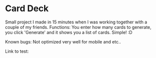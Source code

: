 # Card Deck
 
Small project I made in 15 minutes when I was working together with a couple of my friends.
Functions: You enter how many cards to generate, you click 'Generate' and it shows you a list of cards. Simple! :D

Known bugs: Not optimized very well for mobile and etc..

Link to test:

